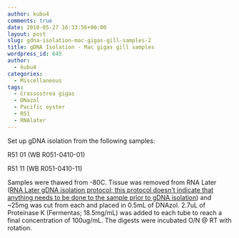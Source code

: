 ```yaml
---
author: kubu4
comments: true
date: 2010-05-27 16:33:56+00:00
layout: post
slug: gdna-isolation-mac-gigas-gill-samples-2
title: gDNA Isolation - Mac gigas gill samples
wordpress_id: 645
author:
  - kubu4
categories:
  - Miscellaneous
tags:
  - Crassostrea gigas
  - DNazol
  - Pacific oyster
  - R51
  - RNAlater
---
```


Set up gDNA isolation from the following samples:

R51 01 (WB R051-0410-01)

R51 11 (WB R051-0410-11)

Samples were thawed from -80C. Tissue was removed from RNA Later ([RNA Later gDNA isolation protocol; this protocol doesn't indicate that anything needs to be done to the sample prior to gDNA isolation](http://www.ambion.com/techlib/misc/genomicDNA_rnalater.html)) and ~25mg was cut from each and placed in 0.5mL of DNAzol. 2.7uL of Proteinase K (Fermentas; 18.5mg/mL) was added to each tube to reach a final concentration of 100ug/mL. The digests were incubated O/N @ RT with rotation.
